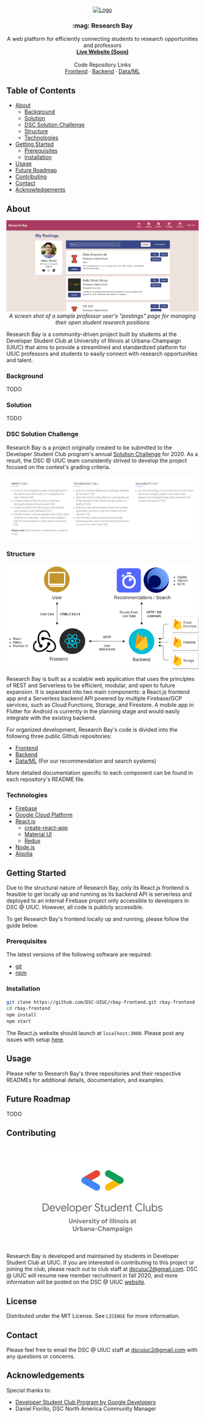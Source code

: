 <!-- PROJECT LOGO -->
<br />
<p align="center">
  <a href="https://github.com/DSC-UIUC/research-bay">
    <img src="images/logo.png" alt="Logo" width="80" height="80">
  </a>

  <h3 align="center">:mag: Research Bay</h3>

  <p align="center">
    A web platform for efficiently connecting students to research opportunities and professors
    <br />
    <a href="https://github.com/DSC-UIUC/research-bay"><strong>Live Website (Soon)</strong></a>
    <br />
    <br />
    Code Repository Links
    <br />
    <a href="https://github.com/DSC-UIUC/rbay-frontend">Frontend</a>
    ·
    <a href="https://github.com/DSC-UIUC/rbay-backend">Backend</a>
    ·
    <a href="https://github.com/DSC-UIUC/rbay-data-ml">Data/ML</a>
  </p>
</p>


## Table of Contents

* [About](#about)
  * [Background](#background)
  * [Solution](#solution)
  * [DSC Solution Challenge](#dsc-solution-challenge)
  * [Structure](#structure)
  * [Technologies](#technologies)
* [Getting Started](#getting-started)
  * [Prerequisites](#prerequisites)
  * [Installation](#installation)
* [Usage](#usage)
* [Future Roadmap](#future-roadmap)
* [Contributing](#contributing)
* [Contact](#contact)
* [Acknowledgements](#acknowledgements)


## About

<p align="center">
  <a href="">
    <img src="images/rbay_demo1.PNG" alt="Demo 1">
  </a>
  <br />
  <i>A screen shot of a sample professor user's "postings" page for managing their open student research positions</i>
</p>

Research Bay is a community-driven project built by students at the Developer Student Club at University of Illinois at Urbana-Champaign (UIUC) that aims to provide a streamlined and standardized platform for UIUC professors and students to easily connect with research opportunities and talent.

### Background

TODO

### Solution

TODO

### DSC Solution Challenge

Research Bay is a project originally created to be submitted to the Developer Student Club program's annual [Solution Challenge](https://events.withgoogle.com/dsc-solution-challenge/) for 2020. As a result, the DSC @ UIUC team consistently strived to develop the project focused on the contest's grading criteria.

<p align="center">
  <a href="https://events.withgoogle.com/dsc-solution-challenge">
    <img src="images/dsc_criteria.PNG" alt="DSC Solution Challenge Criteria">
  </a>
</p>


### Structure

<p align="center">
  <img src="images/rbay_diagram.png" alt="Research Bay Diagram">
</p>

Research Bay is built as a scalable web application that uses the principles of REST and Serverless to be efficient, modular, and open to future expansion. It is separated into two main components: a React.js frontend app and a Serverless backend API powered by multiple Firebase/GCP services, such as Cloud Functions, Storage, and Firestore. A mobile app in Flutter for Android is currently in the planning stage and would easily integrate with the existing backend.

For organized development, Research Bay's code is divided into the following three public Github repositories:

* [Frontend](https://github.com/DSC-UIUC/rbay-frontend)
* [Backend](https://github.com/DSC-UIUC/rbay-backend)
* [Data/ML](https://github.com/DSC-UIUC/rbay-data-ml) (For our recommendation and search systems)

More detailed documentation specific to each component can be found in each repository's README file.

### Technologies

* [Firebase](https://firebase.google.com/)
* [Google Cloud Platform](https://cloud.google.com/)
* [React.js](https://reactjs.org/)
  * [create-react-app](https://github.com/facebook/create-react-app)
  * [Material UI](https://material-ui.com/)
  * [Redux](https://redux.js.org/)
* [Node.js](https://nodejs.org/en/)
* [Algolia](https://www.algolia.com/)


## Getting Started

Due to the structural nature of Research Bay, only its React.js frontend is feasible to get locally up and running as its backend API is serverless and deployed to an internal Firebase project only accessible to developers in DSC @ UIUC. However, all code is publicly accessible.

To get Research Bay's frontend locally up and running, please follow the guide below.

### Prerequisites

The latest versions of the following software are required:
* [git](https://git-scm.com/downloads)
* [npm](https://www.npmjs.com/get-npm)

### Installation
 
```sh
git clone https://github.com/DSC-UIUC/rbay-frontend.git rbay-frontend
cd rbay-frontend
npm install
npm start
```

The React.js website should launch at `localhost:3000`. Please post any issues with setup [here](https://github.com/DSC-UIUC/rbay-frontend/issues).

## Usage

Please refer to Research Bay's three repositories and their respective READMEs for additional details, documentation, and examples.

<!-- ROADMAP -->
## Future Roadmap

TODO

## Contributing

<p align="center">
  <br />
  <img src="images/dscuiuc_logo.png" alt="DSC at UIUC" height="250" width="auto">
  <br />
</p>

Research Bay is developed and maintained by students in Developer Student Club at UIUC. If you are interested in contributing to this project or joining the club, please reach out to club staff at [dscuiuc2@gmail.com](mailto:dscuiuc2@gmail.com). DSC @ UIUC will resume new member recruitment in fall 2020, and more information will be posted on the DSC @ UIUC [website](bit.ly/dscuiuc).

<!-- LICENSE -->
## License

Distributed under the MIT License. See `LICENSE` for more information.

<!-- CONTACT -->
## Contact

Please feel free to email the DSC @ UIUC staff at [dscuiuc2@gmail.com](mailto:dscuiuc2@gmail.com) with any questions or concerns.

<!-- ACKNOWLEDGEMENTS -->
## Acknowledgements

Special thanks to:

* [Developer Student Club Program by Google Developers](https://developers.google.com/community/dsc)
* Daniel Fiorillo, DSC North America Community Manager

[product-screenshot]: images/screenshot.png
